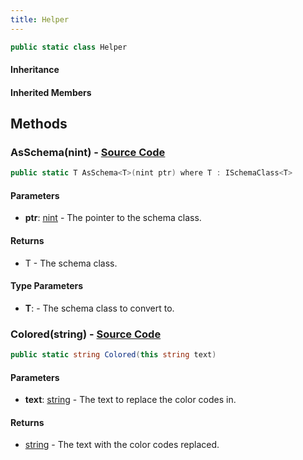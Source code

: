 ```yaml
---
title: Helper
---
```


```csharp
public static class Helper
```

#### Inheritance

#### Inherited Members

## Methods

### **AsSchema<T>(nint)** - [Source Code](https://github.com/swiftly-solution/swiftlys2/blob/main/managed/src/SwiftlyS2.Shared/Helper.cs#L53)

```csharp
public static T AsSchema<T>(nint ptr) where T : ISchemaClass<T>
```

#### Parameters

- **ptr**: [nint](https://learn.microsoft.com/dotnet/api/system.intptr) - The pointer to the schema class.

#### Returns

- T - The schema class.

#### Type Parameters

- **T**:  - The schema class to convert to.

### **Colored(string)** - [Source Code](https://github.com/swiftly-solution/swiftlys2/blob/main/managed/src/SwiftlyS2.Shared/Helper.cs#L39)

```csharp
public static string Colored(this string text)
```

#### Parameters

- **text**: [string](https://learn.microsoft.com/dotnet/api/system.string) - The text to replace the color codes in.

#### Returns

- [string](https://learn.microsoft.com/dotnet/api/system.string) - The text with the color codes replaced.

